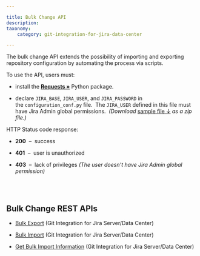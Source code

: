 ```yaml
---

title: Bulk Change API
description:
taxonomy:
    category: git-integration-for-jira-data-center

---
```


The bulk change API extends the possibility of importing and exporting repository configuration by automating the process via scripts.

To use the API, users must:

*   install the <a href='http://docs.python-requests.org/en/latest/user/install/#install' target='_blank'><b>Requests »</b></a> Python package.

*   declare `JIRA_BASE`, `JIRA_USER`, and `JIRA_PASSWORD` in the `configuration_conf.py` file.  The `JIRA_USER` defined in this file must have Jira Admin global permissions.  _(Download_ <a href='https://bigbrassband.com/files/configuration_conf.zip'>sample file ↓</b></a> _as a zip file.)_


HTTP Status code response:

*   **200**  –  success

*   **401**  –  user is unauthorized

*   **403**  –  lack of privileges _(The user doesn't have Jira Admin global permission)_

<br>
<br>

## Bulk Change REST APIs

*   [Bulk Export](/git-integration-for-jira-data-center/bulk-export-gij-self-managed/) (Git Integration for Jira Server/Data Center)

*   [Bulk Import](/git-integration-for-jira-data-center/bulk-import-gij-self-managed/) (Git Integration for Jira Server/Data Center)

*   [Get Bulk Import Information](/git-integration-for-jira-data-center/get-bulk-import-information-gij-self-managed/) 
(Git Integration for Jira Server/Data Center)
